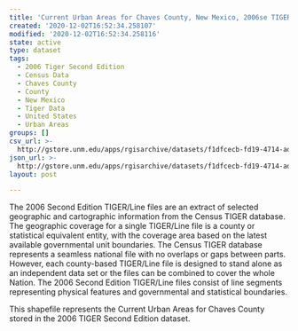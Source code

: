 ```yaml
---
title: 'Current Urban Areas for Chaves County, New Mexico, 2006se TIGER'
created: '2020-12-02T16:52:34.258107'
modified: '2020-12-02T16:52:34.258116'
state: active
type: dataset
tags:
  - 2006 Tiger Second Edition
  - Census Data
  - Chaves County
  - County
  - New Mexico
  - Tiger Data
  - United States
  - Urban Areas
groups: []
csv_url: >-
  http://gstore.unm.edu/apps/rgisarchive/datasets/f1dfcecb-fd19-4714-ad0b-fdd3a0fbbd42/tgr2006se_chav_urbcu.derived.csv
json_url: >-
  http://gstore.unm.edu/apps/rgisarchive/datasets/f1dfcecb-fd19-4714-ad0b-fdd3a0fbbd42/tgr2006se_chav_urbcu.derived.json
layout: post

---
```

The 2006 Second Edition TIGER/Line files are an extract of selected geographic and cartographic information from the Census TIGER database.  The geographic coverage for a single TIGER/Line file is a county or statistical equivalent entity, with the coverage area based on the latest available governmental unit boundaries. The Census TIGER database represents a seamless national file with no overlaps or gaps between parts.  However, each county-based TIGER/Line file is designed to stand alone as an independent data set or the files can be combined to cover the whole Nation.  The 2006 Second Edition  TIGER/Line files consist of line segments representing physical features and governmental and statistical boundaries.  

This shapefile represents the Current Urban Areas for Chaves County stored in the 2006 TIGER Second Edition dataset.
